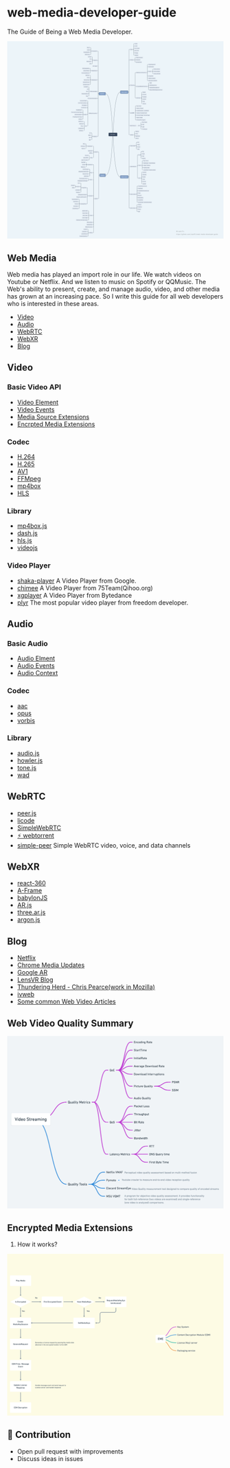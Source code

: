 # web-media-developer-guide

The Guide of Being a Web Media Developer.

<img src="./images/web-media.png">


## Web Media

Web media has played an import role in our life. We watch videos on Youtube or Netflix. And we listen to music on Spotify or QQMusic. The Web's ability to present, create, and manage audio, video, and other media has grown at an increasing pace. So I write this guide for all web developers who is interested in these areas.


+ [Video](#Video)
+ [Audio](#Audio)
+ [WebRTC](#WebRTC)
+ [WebXR](#WebXR)
+ [Blog](#Blog)


## Video

### Basic Video API

+ [Video Element](https://developer.mozilla.org/en-US/docs/Web/HTML/Element/video)
+ [Video Events](https://developer.mozilla.org/en-US/docs/Web/Guide/Events/Media_events)
+ [Media Source Extensions](https://developer.mozilla.org/en-US/docs/Web/API/MediaSource)
+ [Encrpted Media Extensions](https://developer.mozilla.org/en-US/docs/Web/API/Encrypted_Media_Extensions_API)

### Codec

+ [H.264](https://en.wikipedia.org/wiki/H.264/MPEG-4_AVC)
+ [H.265](https://en.wikipedia.org/wiki/High_Efficiency_Video_Coding)
+ [AV1](https://en.wikipedia.org/wiki/AV1)
+ [FFMpeg](https://ffmpeg.org/)
+ [mp4box](https://gpac.wp.imt.fr/mp4box/)
+ [HLS](https://developer.apple.com/streaming/)

### Library

+ [mp4box.js](https://github.com/gpac/mp4box.js)
+ [dash.js](https://github.com/Dash-Industry-Forum/dash.js)
+ [hls.js](https://github.com/video-dev/hls.js)
+ [videojs](https://github.com/videojs)

### Video Player
+ [shaka-player](https://github.com/google/shaka-player)  A Video Player from Google.
+ [chimee](https://github.com/Chimeejs/chimee) A Video Player from 75Team(Qihoo.org)
+ [xgplayer](https://github.com/bytedance/xgplayer) A Video Player from Bytedance
+ [plyr](https://github.com/sampotts/plyr) The most popular video player from freedom developer.

## Audio

### Basic Audio

+ [Audio Elment](https://developer.mozilla.org/en-US/docs/Web/HTML/Element/audio)
+ [Audio Events](https://developer.mozilla.org/en-US/docs/Web/Guide/Events/Media_events)
+ [Audio Context](https://developer.mozilla.org/en-US/docs/Web/API/AudioContext)

### Codec
+ [aac](https://en.wikipedia.org/wiki/Advanced_Audio_Coding)
+ [opus](http://opus-codec.org/)
+ [vorbis](https://xiph.org/vorbis/)

### Library

+ [audio.js](http://kolber.github.io/audiojs/)
+ [howler.js](https://howlerjs.com/)
+ [tone.js](https://tonejs.github.io/)
+ [wad](https://github.com/rserota/wad)


## WebRTC

+ [peer.js](https://peerjs.com/)
+ [licode](https://github.com/lynckia/licode)
+ [SimpleWebRTC](https://github.com/simplewebrtc/SimpleWebRTC)
+ [⚡️ webtorrent](https://github.com/webtorrent/webtorrent)
+ [simple-peer](https://github.com/feross/simple-peer)  Simple WebRTC video, voice, and data channels


## WebXR

+ [react-360](https://github.com/facebook/react-360)
+ [A-Frame](https://aframe.io/)
+ [babylonJS](https://github.com/BabylonJS)
+ [AR.js](https://github.com/jeromeetienne/AR.js)
+ [three.ar.js](https://github.com/google-ar/three.ar.js?files=1)
+ [argon.js](https://www.argonjs.io/)


## Blog

+ [Netflix](https://medium.com/netflix-techblog?source=follow_footer--------------------------follow_footer-)
+ [Chrome Media Updates](https://www.google.com.hk/search?source=hp&ei=HZdfXZXUGoaxmAWn-42ACw&q=chrome+media+updates&oq=chrome+media+updates&gs_l=psy-ab.3..0i22i30.1515.6792..6968...3.0..0.530.8777.3-17j5j1......0....1..gws-wiz.....10..35i39j0i67j0j0i20i263j0i10i67.NFDWcsgWQfM&ved=0ahUKEwjV1tO8vZjkAhWGGKYKHad9A7AQ4dUDCAU&uact=5)
+ [Google AR](https://github.com/google-ar)
+ [LensVR Blog](https://lensreality.com/lensvrblog/)
+ [Thundering Herd - Chris Pearce(work in  Mozilla)](https://blog.pearce.org.nz/)
+ [ivweb](https://ivweb.io/)
+ [Some common Web Video Articles](https://www.jackpu.com/tag/video/)


## Web Video Quality Summary

<img src="./images/video-streaming-quality.png">

## Encrypted Media Extensions

1) How it works?

<img src="./images/EME.png">

## 💐 Contribution

+ Open pull request with improvements
+ Discuss ideas in issues

